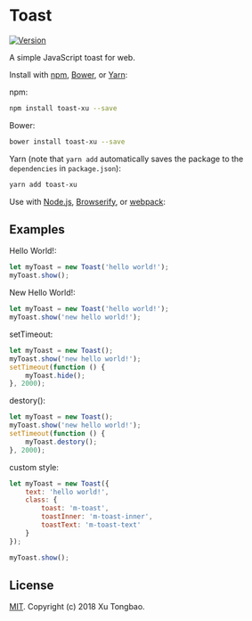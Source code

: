 Toast
===========

[![Version](https://img.shields.io/npm/v/toast-xu.svg)](https://www.npmjs.com/package/toast-xu)

A simple JavaScript toast for web.

Install with [npm](https://www.npmjs.com/), [Bower](https://bower.io/), or [Yarn](https://yarnpkg.com/):

npm:
```sh
npm install toast-xu --save
```

Bower:
```sh
bower install toast-xu --save
```

Yarn (note that `yarn add` automatically saves the package to the `dependencies` in `package.json`):
```sh
yarn add toast-xu
```

Use with [Node.js](https://nodejs.org/en/), [Browserify](http://browserify.org/), or [webpack](https://webpack.github.io/):

## Examples

Hello World!:
```js
let myToast = new Toast('hello world!');
myToast.show();
```

New Hello World!:
```js
let myToast = new Toast('hello world!');
myToast.show('new hello world!');
```

setTimeout:
```js
let myToast = new Toast();
myToast.show('new hello world!');
setTimeout(function () {
	myToast.hide();
}, 2000);
```

destory():
```js
let myToast = new Toast();
myToast.show('new hello world!');
setTimeout(function () {
	myToast.destory();
}, 2000);
```

custom style:
```js
let myToast = new Toast({
	text: 'hello world!',
	class: {
		toast: 'm-toast',
		toastInner: 'm-toast-inner',
		toastText: 'm-toast-text'
	}
});

myToast.show();
```

## License

[MIT](LICENSE). Copyright (c) 2018 Xu Tongbao.
